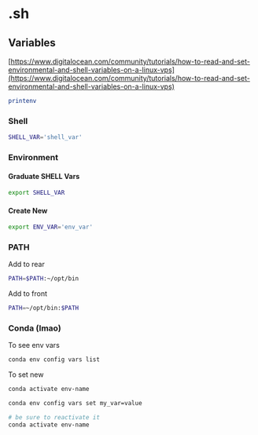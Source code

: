 # .sh

## Variables

[https://www.digitalocean.com/community/tutorials/how-to-read-and-set-environmental-and-shell-variables-on-a-linux-vps](https://www.digitalocean.com/community/tutorials/how-to-read-and-set-environmental-and-shell-variables-on-a-linux-vps)

```bash
printenv
```

### Shell

```bash
SHELL_VAR='shell_var'
```

### Environment

#### Graduate SHELL Vars

```bash
export SHELL_VAR
```

#### Create New

```bash
export ENV_VAR='env_var'
```

### PATH

Add to rear

```bash
PATH=$PATH:~/opt/bin
```

Add to front

```bash
PATH=~/opt/bin:$PATH
```

### Conda (lmao)

To see env vars

```bash
conda env config vars list
```

To set new

```bash
conda activate env-name

conda env config vars set my_var=value

# be sure to reactivate it
conda activate env-name
```
